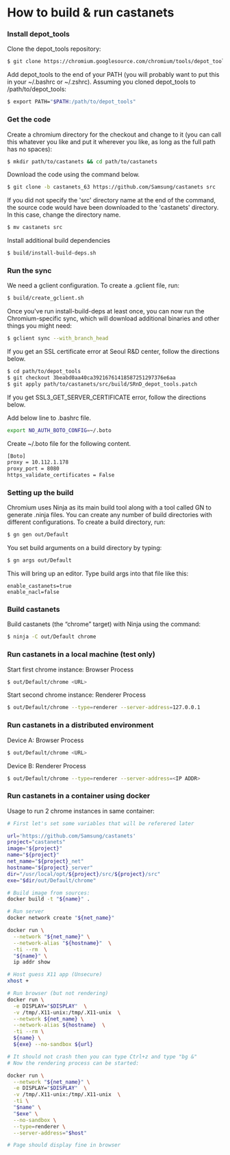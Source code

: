 
# How to build & run castanets


### Install depot_tools


Clone the depot_tools repository:

```sh
$ git clone https://chromium.googlesource.com/chromium/tools/depot_tools.git
```

Add depot_tools to the end of your PATH (you will probably want to put this in your ~/.bashrc or ~/.zshrc). Assuming you cloned depot_tools to /path/to/depot_tools:

```sh
$ export PATH="$PATH:/path/to/depot_tools"
```


### Get the code


Create a chromium directory for the checkout and change to it (you can call this whatever you like and put it wherever you like, as long as the full path has no spaces):

```sh
$ mkdir path/to/castanets && cd path/to/castanets
```

Download the code using the command below.

```sh
$ git clone -b castanets_63 https://github.com/Samsung/castanets src
```

If you did not specify the 'src' directory name at the end of the command, the source code would have been downloaded to the 'castanets' directory. In this case, change the directory name.

```sh
$ mv castanets src
```

Install additional build dependencies

```sh
$ build/install-build-deps.sh
```


### Run the sync

We need a gclient configuration. To create a .gclient file, run:

```sh
$ build/create_gclient.sh
```

Once you've run install-build-deps at least once, you can now run the Chromium-specific sync, which will download additional binaries and other things you might need:

```sh
$ gclient sync --with_branch_head
```

If you get an SSL certificate error at Seoul R&D center, follow the directions below.

```sh
$ cd path/to/depot_tools
$ git checkout 3beabd0aa40ca39216761418587251297376e6aa
$ git apply path/to/castanets/src/build/SRnD_depot_tools.patch
```
If you get SSL3_GET_SERVER_CERTIFICATE error, follow the directions below.


Add below line to .bashrc file.

```sh
export NO_AUTH_BOTO_CONFIG=~/.boto
```


Create ~/.boto file for the following content. 

```sh
[Boto]
proxy = 10.112.1.178
proxy_port = 8080
https_validate_certificates = False
```

### Setting up the build


Chromium uses Ninja as its main build tool along with a tool called GN to generate .ninja files. You can create any number of build directories with different configurations. To create a build directory, run:

```sh
$ gn gen out/Default
```

You set build arguments on a build directory by typing:

```sh
$ gn args out/Default
```

This will bring up an editor. Type build args into that file like this:

```
enable_castanets=true
enable_nacl=false
```


### Build castanets


Build castanets (the “chrome” target) with Ninja using the command:

```sh
$ ninja -C out/Default chrome
```


### Run castanets in a local machine (test only)

Start first chrome instance: Browser Process

```sh
$ out/Default/chrome <URL>
```

Start second chrome instance: Renderer Process

```sh
$ out/Default/chrome --type=renderer --server-address=127.0.0.1
```

### Run castanets in a distributed environment


Device A: Browser Process

```sh
$ out/Default/chrome <URL>
```

Device B: Renderer Process

```sh
$ out/Default/chrome --type=renderer --server-address=<IP ADDR>
```

### Run castanets in a container using docker


Usage to run 2 chrome instances in same container:

```sh
# First let's set some variables that will be referered later

url='https://github.com/Samsung/castanets'
project="castanets"
image="${project}"
name="${project}"
net_name="${project}_net"
hostname="${project}_server"
dir="/usr/local/opt/${project}/src/${project}/src"
exe="$dir/out/Default/chrome"

# Build image from sources:
docker build -t "${name}" .

# Run server
docker network create "${net_name}"

docker run \
  --network "${net_name}" \
  --network-alias "${hostname}"  \
  -ti --rm  \
  "${name}" \
  ip addr show

# Host guess X11 app (Unsecure)
xhost +

# Run browser (but not rendering)
docker run \
  -e DISPLAY="$DISPLAY"  \
  -v /tmp/.X11-unix:/tmp/.X11-unix  \
  --network ${net_name} \
  --network-alias ${hostname}  \
  -ti --rm \
  ${name} \
  ${exe} --no-sandbox ${url}

# It should not crash then you can type Ctrl+z and type "bg &"
# Now the rendering process can be started:

docker run \
  --network "${net_name}" \
  -e DISPLAY="$DISPLAY"  \
  -v /tmp/.X11-unix:/tmp/.X11-unix  \
  -ti \
  "$name" \
  "$exe" \
  --no-sandbox \
  --type=renderer \
  --server-address="$host"

# Page should display fine in browser
```
